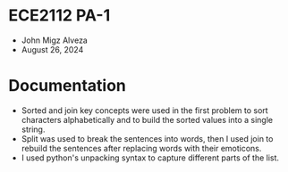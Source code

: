 # ECE2112 PA-1
- John Migz Alveza
- August 26, 2024
# Documentation
- Sorted and join key concepts were used in the first problem to sort characters alphabetically and to build the sorted values into a single string.
- Split was used to break the sentences into words, then I used join to rebuild the sentences after replacing words with their emoticons.
- I used python's unpacking syntax to capture different parts of the list.
